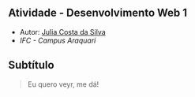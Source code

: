 ## Atividade - Desenvolvimento Web 1

- Autor: [Julia Costa da Silva](https://github.com/juliacdss)
- *IFC - Campus Araquari*

## Subtítulo
> Eu quero veyr, me dá!